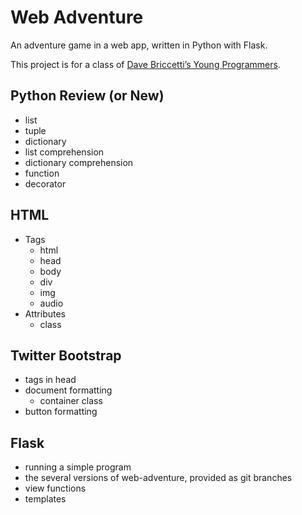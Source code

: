 # Web Adventure
An adventure game in a web app, written in Python with Flask.

This project is for a class of [Dave Briccetti’s Young Programmers](www.meetup.com/Young-Programmers/).

## Python Review (or New)
* list
* tuple
* dictionary
* list comprehension
* dictionary comprehension
* function
* decorator

## HTML
* Tags
    * html
    * head
    * body
    * div
    * img
    * audio
* Attributes
    * class
    
## Twitter Bootstrap
* tags in head
* document formatting
    * container class
* button formatting

## Flask
* running a simple program
* the several versions of web-adventure, provided as git branches
* view functions
* templates
